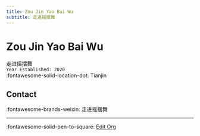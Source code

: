 ```yaml
---
title: Zou Jin Yao Bai Wu
subtitle: 走进摇摆舞
---
```


# Zou Jin Yao Bai Wu

走进摇摆舞  
`Year Established: 2020`  
:fontawesome-solid-location-dot: Tianjin  


## Contact

:fontawesome-brands-weixin: 走进摇摆舞  

---

:fontawesome-solid-pen-to-square: [Edit Org](https://github.com/swingdance/orgs/issues/new?assignees=&labels=update+org&projects=&template=03-update_entity.yml&title=Update%20Org%3A%20zh_CN%20%E2%80%A2%20Zou%20Jin%20Yao%20Bai%20Wu&region=zh_CN&id=zou-jin-yao-bai-wu&name=Zou%20Jin%20Yao%20Bai%20Wu)
